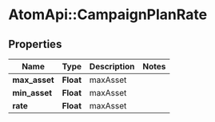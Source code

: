 # AtomApi::CampaignPlanRate

## Properties
Name | Type | Description | Notes
------------ | ------------- | ------------- | -------------
**max_asset** | **Float** | maxAsset | 
**min_asset** | **Float** | maxAsset | 
**rate** | **Float** | maxAsset | 


